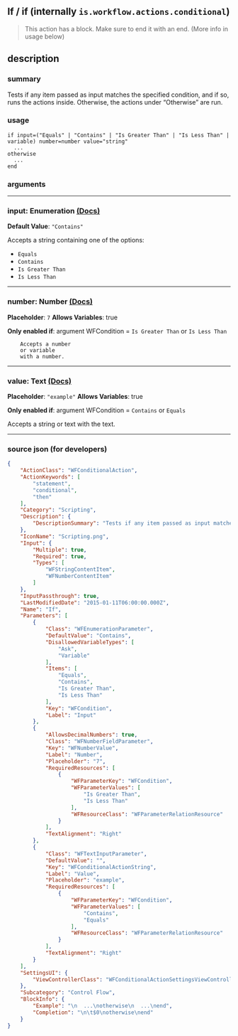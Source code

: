 
## If / if (internally `is.workflow.actions.conditional`)

> This action has a block. Make sure to end it with an end. (More info in usage below)


## description

### summary

Tests if any item passed as input matches the specified condition, and if so, runs the actions inside. Otherwise, the actions under “Otherwise” are run.


### usage
```
if input=("Equals" | "Contains" | "Is Greater Than" | "Is Less Than" | variable) number=number value="string"
  ...
otherwise
  ...
end
```

### arguments

---

### input: Enumeration [(Docs)](https://pfgithub.github.io/shortcutslang/gettingstarted#enum-select-field)
**Default Value**: `"Contains"`


Accepts a string 
containing one of the options:

- `Equals`
- `Contains`
- `Is Greater Than`
- `Is Less Than`

---

### number: Number [(Docs)](https://pfgithub.github.io/shortcutslang/gettingstarted#number-field)
**Placeholder**: `7`
**Allows Variables**: true

**Only enabled if**: argument WFCondition = `Is Greater Than` or `Is Less Than`

		Accepts a number 
		or variable
		with a number.

---

### value: Text [(Docs)](https://pfgithub.github.io/shortcutslang/gettingstarted#text-field)
**Placeholder**: `"example"`
**Allows Variables**: true

**Only enabled if**: argument WFCondition = `Contains` or `Equals`

Accepts a string 
or text
with the text.

---

### source json (for developers)

```json
{
	"ActionClass": "WFConditionalAction",
	"ActionKeywords": [
		"statement",
		"conditional",
		"then"
	],
	"Category": "Scripting",
	"Description": {
		"DescriptionSummary": "Tests if any item passed as input matches the specified condition, and if so, runs the actions inside. Otherwise, the actions under “Otherwise” are run."
	},
	"IconName": "Scripting.png",
	"Input": {
		"Multiple": true,
		"Required": true,
		"Types": [
			"WFStringContentItem",
			"WFNumberContentItem"
		]
	},
	"InputPassthrough": true,
	"LastModifiedDate": "2015-01-11T06:00:00.000Z",
	"Name": "If",
	"Parameters": [
		{
			"Class": "WFEnumerationParameter",
			"DefaultValue": "Contains",
			"DisallowedVariableTypes": [
				"Ask",
				"Variable"
			],
			"Items": [
				"Equals",
				"Contains",
				"Is Greater Than",
				"Is Less Than"
			],
			"Key": "WFCondition",
			"Label": "Input"
		},
		{
			"AllowsDecimalNumbers": true,
			"Class": "WFNumberFieldParameter",
			"Key": "WFNumberValue",
			"Label": "Number",
			"Placeholder": "7",
			"RequiredResources": [
				{
					"WFParameterKey": "WFCondition",
					"WFParameterValues": [
						"Is Greater Than",
						"Is Less Than"
					],
					"WFResourceClass": "WFParameterRelationResource"
				}
			],
			"TextAlignment": "Right"
		},
		{
			"Class": "WFTextInputParameter",
			"DefaultValue": "",
			"Key": "WFConditionalActionString",
			"Label": "Value",
			"Placeholder": "example",
			"RequiredResources": [
				{
					"WFParameterKey": "WFCondition",
					"WFParameterValues": [
						"Contains",
						"Equals"
					],
					"WFResourceClass": "WFParameterRelationResource"
				}
			],
			"TextAlignment": "Right"
		}
	],
	"SettingsUI": {
		"ViewControllerClass": "WFConditionalActionSettingsViewController"
	},
	"Subcategory": "Control Flow",
	"BlockInfo": {
		"Example": "\n  ...\notherwise\n  ...\nend",
		"Completion": "\n\t$0\notherwise\nend"
	}
}
```
